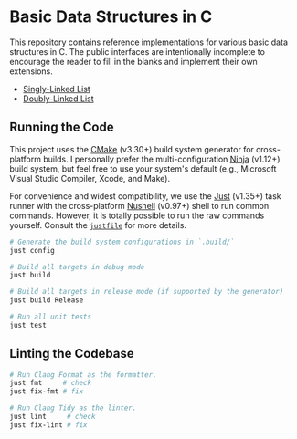 # Basic Data Structures in C

This repository contains reference implementations for various basic data structures in C. The public interfaces are intentionally incomplete to encourage the reader to fill in the blanks and implement their own extensions.

* [Singly-Linked List](./src/singly-linked-list/)
* [Doubly-Linked List](./src/doubly-linked-list/)

## Running the Code

This project uses the [CMake] (v3.30+) build system generator for cross-platform builds. I personally prefer the multi-configuration [Ninja] (v1.12+) build system, but feel free to use your system's default (e.g., Microsoft Visual Studio Compiler, Xcode, and Make).

[CMake]: https://cmake.org/
[Ninja]: https://ninja-build.org/

For convenience and widest compatibility, we use the [Just] (v1.35+) task runner with the cross-platform [Nushell] (v0.97+) shell to run common commands. However, it is totally possible to run the raw commands yourself. Consult the [`justfile`] for more details.

[Just]: https://just.systems/
[Nushell]: https://www.nushell.sh/
[`justfile`]: ./justfile

```bash
# Generate the build system configurations in `.build/`
just config

# Build all targets in debug mode
just build

# Build all targets in release mode (if supported by the generator)
just build Release

# Run all unit tests
just test
```

## Linting the Codebase

```bash
# Run Clang Format as the formatter.
just fmt     # check
just fix-fmt # fix

# Run Clang Tidy as the linter.
just lint     # check
just fix-lint # fix
```
